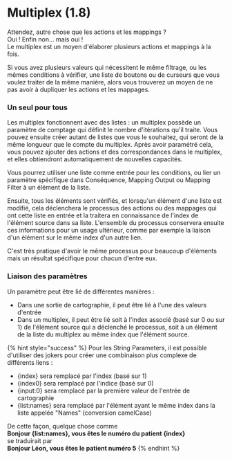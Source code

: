 # Multiplex \(1.8\)

Attendez, autre chose que les actions et les mappings ?   
Oui ! Enfin non... mais oui !   
Le multiplex est un moyen d'élaborer plusieurs actions et mappings à la fois. 

  
Si vous avez plusieurs valeurs qui nécessitent le même filtrage, ou les mêmes conditions à vérifier, une liste de boutons ou de curseurs que vous voulez traiter de la même manière, alors vous trouverez un moyen de ne pas avoir à dupliquer les actions et les mappages. 

### Un seul pour tous 

Les multiplex fonctionnent avec des listes : un multiplex possède un paramètre de comptage qui définit le nombre d'itérations qu'il traite. Vous pouvez ensuite créer autant de listes que vous le souhaitez, qui seront de la même longueur que le compte du multiplex. Après avoir paramétré cela, vous pouvez ajouter des actions et des correspondances dans le multiplex, et elles obtiendront automatiquement de nouvelles capacités. 

Vous pourrez utiliser une liste comme entrée pour les conditions, ou lier un paramètre spécifique dans Conséquence, Mapping Output ou Mapping Filter à un élément de la liste. 

Ensuite, tous les éléments sont vérifiés, et lorsqu'un élément d'une liste est modifié, cela déclenchera le processus des actions ou des mappages qui ont cette liste en entrée et la traitera en connaissance de l'index de l'élément source dans sa liste. L'ensemble du processus conservera ensuite ces informations pour un usage ultérieur, comme par exemple la liaison d'un élément sur le même index d'un autre lien. 

C'est très pratique d'avoir le même processus pour beaucoup d'éléments mais un résultat spécifique pour chacun d'entre eux.

### Liaison des paramètres 

Un paramètre peut être lié de différentes manières : 

* Dans une sortie de cartographie, il peut être lié à l'une des valeurs d'entrée 
* Dans un multiplex, il peut être lié soit à l'index associé \(basé sur 0 ou sur 1\) de l'élément source qui a déclenché le processus, soit à un élément de la liste du multiplex au même index que l'élément source. 

{% hint style="success" %}
Pour les String Parameters, il est possible d'utiliser des jokers pour créer une combinaison plus complexe de différents liens : 

* {index} sera remplacé par l'index \(basé sur 1\) 
* {index0} sera remplacé par l'indice \(basé sur 0\) 
* {input:0} sera remplacé par la première valeur de l'entrée de cartographie 
* {list:names} sera remplacé par l'élément ayant le même index dans la liste appelée "Names" \(conversion camelCase\) 

De cette façon, quelque chose comme   
**Bonjour {list:names}, vous êtes le numéro du patient {index}**   
se traduirait par  
**Bonjour Léon, vous êtes le patient numéro 5**
{% endhint %}



